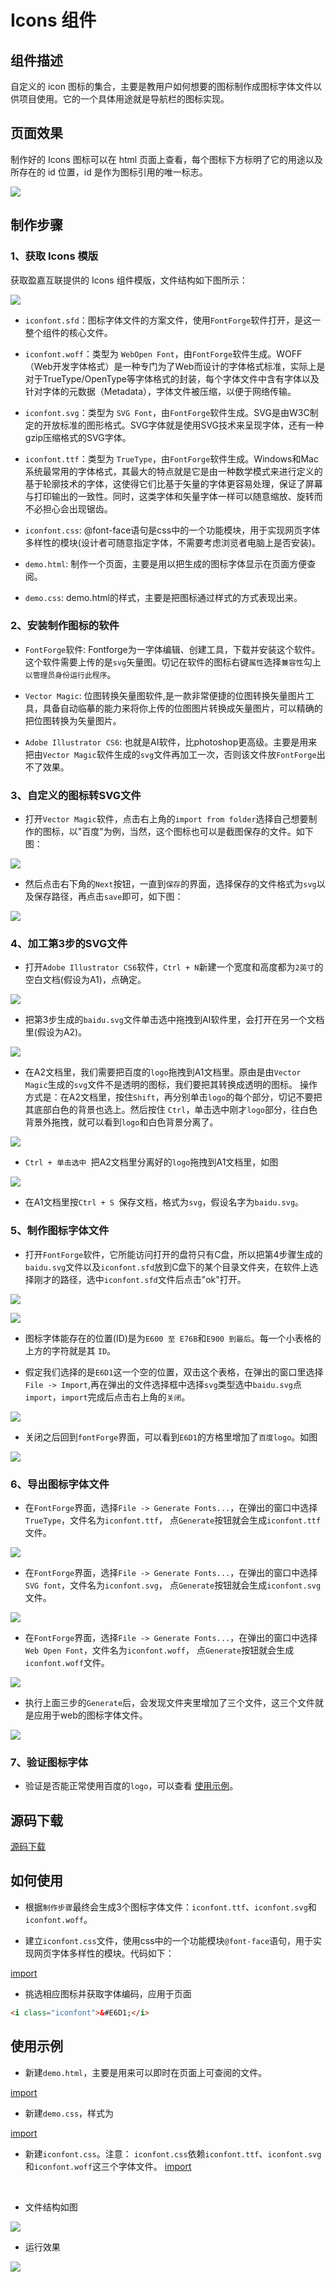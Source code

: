 # Icons 组件

## 组件描述

自定义的 icon 图标的集合，主要是教用户如何想要的图标制作成图标字体文件以供项目使用。它的一个具体用途就是导航栏的图标实现。

## 页面效果

制作好的 Icons 图标可以在 html 页面上查看，每个图标下方标明了它的用途以及所存在的 id 位置，id 是作为图标引用的唯一标志。

![](../../../images/iconfont/Icons/iconImg1.jpg)

## 制作步骤

### 1、获取 Icons 模版
获取盈嘉互联提供的 Icons 组件模版，文件结构如下图所示：

![](../../../images/iconfont/Icons/iconFiles.jpg)

* `iconfont.sfd`：图标字体文件的方案文件，使用`FontForge`软件打开，是这一整个组件的核心文件。

* `iconfont.woff`：类型为 `WebOpen Font`，由`FontForge`软件生成。WOFF（Web开发字体格式）是一种专门为了Web而设计的字体格式标准，实际上是对于TrueType/OpenType等字体格式的封装，每个字体文件中含有字体以及针对字体的元数据（Metadata），字体文件被压缩，以便于网络传输。

* `iconfont.svg`：类型为 `SVG Font`，由`FontForge`软件生成。SVG是由W3C制定的开放标准的图形格式。SVG字体就是使用SVG技术来呈现字体，还有一种gzip压缩格式的SVG字体。

* `iconfont.ttf`：类型为 `TrueType`，由`FontForge`软件生成。Windows和Mac系统最常用的字体格式，其最大的特点就是它是由一种数学模式来进行定义的基于轮廓技术的字体，这使得它们比基于矢量的字体更容易处理，保证了屏幕与打印输出的一致性。同时，这类字体和矢量字体一样可以随意缩放、旋转而不必担心会出现锯齿。

* `iconfont.css`:  @font-face语句是css中的一个功能模块，用于实现网页字体多样性的模块(设计者可随意指定字体，不需要考虑浏览者电脑上是否安装)。

* `demo.html`: 制作一个页面，主要是用以把生成的图标字体显示在页面方便查阅。

* `demo.css`: demo.html的样式，主要是把图标通过样式的方式表现出来。 

### 2、安装制作图标的软件
* `FontForge`软件: Fontforge为一字体编辑、创建工具，下载并安装这个软件。这个软件需要上传的是`svg`矢量图。切记在软件的图标右键`属性`选择`兼容性`勾上`以管理员身份运行此程序`。

* `Vector Magic`: 位图转换矢量图软件,是一款非常便捷的位图转换矢量图片工具，具备自动临摹的能力来将你上传的位图图片转换成矢量图片，可以精确的把位图转换为矢量图片。

* `Adobe Illustrator CS6`: 也就是AI软件，比photoshop更高级。主要是用来把由`Vector Magic`软件生成的`svg`文件再加工一次，否则该文件放`FontForge`出不了效果。

### 3、自定义的图标转SVG文件
* 打开`Vector Magic`软件，点击右上角的`import from folder`选择自己想要制作的图标，以"百度"为例，当然，这个图标也可以是截图保存的文件。如下图：

![](../../../images/iconfont/Icons/vectorImg1.jpg)

* 然后点击右下角的`Next`按钮，一直到`保存`的界面，选择保存的文件格式为`svg`以及保存路径，再点击`save`即可，如下图：

![](../../../images/iconfont/Icons/vectorImg2.jpg)

### 4、加工第3步的SVG文件
* 打开`Adobe Illustrator CS6`软件，`Ctrl + N`新建一个宽度和高度都为`2英寸`的空白文档(假设为A1)，点确定。

![](../../../images/iconfont/Icons/aiImg1.jpg)

* 把第3步生成的`baidu.svg`文件单击选中拖拽到AI软件里，会打开在另一个文档里(假设为A2)。

![](../../../images/iconfont/Icons/aiImg2.jpg)

* 在A2文档里，我们需要把百度的`logo`拖拽到A1文档里。原由是由`Vector Magic`生成的`svg`文件不是透明的图标，我们要把其转换成透明的图标。
操作方式是：在A2文档里，按住`Shift`，再分别单击`logo`的每个部分，切记不要把其底部白色的背景也选上。然后按住
`Ctrl`，单击选中刚才`logo`部分，往白色背景外拖拽，就可以看到`logo`和白色背景分离了。

![](../../../images/iconfont/Icons/aiImg3.jpg)

* `Ctrl + 单击选中 `把A2文档里分离好的`logo`拖拽到A1文档里，如图

![](../../../images/iconfont/Icons/aiImg4.jpg)

* 在A1文档里按`Ctrl + S `保存文档，格式为`svg`，假设名字为`baidu.svg`。


### 5、制作图标字体文件
* 打开`FontForge`软件，它所能访问打开的盘符只有C盘，所以把第4步骤生成的`baidu.svg`文件以及`iconfont.sfd`放到C盘下的某个目录文件夹，在软件上选择刚才的路径，选中`iconfont.sfd`文件后点击"ok"打开。

![](../../../images/iconfont/Icons/fontForge1.jpg)

![](../../../images/iconfont/Icons/fontForge2.jpg)

* 图标字体能存在的位置(ID)是为`E600 至 E76B`和`E900 到最后`。每一个小表格的上方的字符就是其 `ID`。

* 假定我们选择的是`E6D1`这一个空的位置，双击这个表格，在弹出的窗口里选择`File -> Import`,再在弹出的文件选择框中选择`svg`类型选中`baidu.svg`点`import`，`import`完成后点击右上角的`关闭`。

![](../../../images/iconfont/Icons/fontForge3.jpg)

* 关闭之后回到`fontForge`界面，可以看到`E6D1`的方格里增加了`百度logo`。如图

![](../../../images/iconfont/Icons/fontForge4.jpg)

### 6、导出图标字体文件
* 在`FontForge`界面，选择`File -> Generate Fonts...`，在弹出的窗口中选择`TrueType`，文件名为`iconfont.ttf`，
点`Generate`按钮就会生成`iconfont.ttf`文件。

![](../../../images/iconfont/Icons/generateImg1.jpg)

* 在`FontForge`界面，选择`File -> Generate Fonts...`，在弹出的窗口中选择`SVG font`，文件名为`iconfont.svg`，
点`Generate`按钮就会生成`iconfont.svg`文件。

![](../../../images/iconfont/Icons/generateImg2.jpg)

* 在`FontForge`界面，选择`File -> Generate Fonts...`，在弹出的窗口中选择`Web Open Font`，文件名为`iconfont.woff`，
点`Generate`按钮就会生成`iconfont.woff`文件。

![](../../../images/iconfont/Icons/generateImg3.jpg)

* 执行上面三步的`Generate`后，会发现文件夹里增加了三个文件，这三个文件就是应用于web的图标字体文件。

![](../../../images/iconfont/Icons/generateImg4.jpg)

### 7、验证图标字体

* 验证是否能正常使用百度的`logo`，可以查看 [使用示例](#使用示例)。


## 源码下载

<a href="./code/IconFont.zip?_blank" title="下载 IconFont 组件" target="_blank">源码下载</a>


## 如何使用
* 根据`制作步骤`最终会生成3个图标字体文件：`iconfont.ttf`、`iconfont.svg`和`iconfont.woff`。

* 建立`iconfont.css`文件，使用css中的一个功能模块`@font-face`语句，用于实现网页字体多样性的模块。代码如下：

[import](code/iconfont.css)

* 挑选相应图标并获取字体编码，应用于页面

```html
<i class="iconfont">&#E6D1;</i>
```

## 使用示例

* 新建`demo.html`，主要是用来可以即时在页面上可查阅的文件。

[import](code/demo.html)
<br />

* 新建`demo.css`，样式为

[import](code/demo.css)
<br />

* 新建`iconfont.css`。注意： `iconfont.css`依赖`iconfont.ttf`、`iconfont.svg`和`iconfont.woff`这三个字体文件。
[import](code/iconfont.css)
<br />

* 文件结构如图

![](../../../images/iconfont/Icons/exampleImg1.jpg)

* 运行效果

![](../../../images/iconfont/Icons/exampleImg2.jpg)





